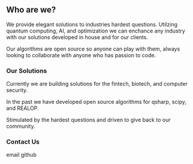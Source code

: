## Who are we?

We provide elegant solutions to industries hardest questions. Utilzing quantum computing, AI, and optimization we can enchance any industry with our solutions developed in house and for our clients. 

Our algorithms are open source so anyone can play with them, always looking to collaborate with anyone who has passion to code.

### Our Solutions

Currently we are building solutions for the fintech, biotech, and computer security.

In the past we have developed open source algorithms for qsharp, scipy, and REALOP.

Stimulated by the hardest questions and driven to give back to our community.

### Contact Us

email
github
